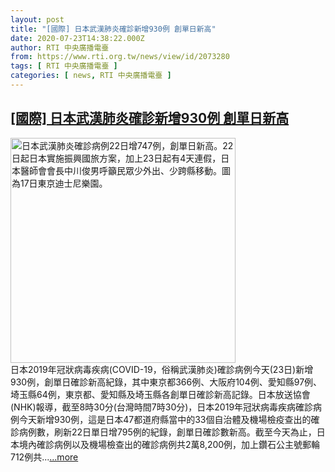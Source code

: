 ```yaml
---
layout: post
title: "[國際] 日本武漢肺炎確診新增930例 創單日新高"
date: 2020-07-23T14:38:22.000Z
author: RTI 中央廣播電臺
from: https://www.rti.org.tw/news/view/id/2073280
tags: [ RTI 中央廣播電臺 ]
categories: [ news, RTI 中央廣播電臺 ]
---
```

<!--1595515102000-->
[[國際] 日本武漢肺炎確診新增930例 創單日新高](https://www.rti.org.tw/news/view/id/2073280)
------

<div>
<img src="https://static.rti.org.tw/assets/thumbnails/2020/07/22/20200722000169M.jpg" width="360" alt="日本武漢肺炎確診病例22日增747例，創單日新高。22日起日本實施振興國旅方案，加上23日起有4天連假，日本醫師會會長中川俊男呼籲民眾少外出、少跨縣移動。圖為17日東京迪士尼樂園。" title="日本武漢肺炎確診病例22日增747例，創單日新高。22日起日本實施振興國旅方案，加上23日起有4天連假，日本醫師會會長中川俊男呼籲民眾少外出、少跨縣移動。圖為17日東京迪士尼樂園。"><br>日本2019年冠狀病毒疾病(COVID-19，俗稱武漢肺炎)確診病例今天(23日)新增930例，創單日確診新高紀錄，其中東京都366例、大阪府104例、愛知縣97例、埼玉縣64例，東京都、愛知縣及埼玉縣各創單日確診新高記錄。日本放送協會(NHK)報導，截至8時30分(台灣時間7時30分)，日本2019年冠狀病毒疾病確診病例今天新增930例，這是日本47都道府縣當中的33個自治體及機場檢疫查出的確診病例數，刷新22日單日增795例的紀錄，創單日確診數新高。截至今天為止，日本境內確診病例以及機場檢查出的確診病例共2萬8,200例，加上鑽石公主號郵輪712例共...<a target="_blank" href="https://www.rti.org.tw/news/view/id/2073280">...more</a>
</div>
